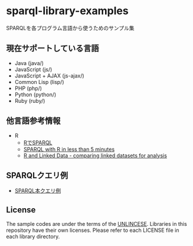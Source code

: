 # sparql-library-examples

SPARQLを各プログラム言語から使うためのサンプル集

## 現在サポートしている言語

* Java (java/)
* JavaScript (js/)
* JavaScript + AJAX (js-ajax/)
* Common Lisp (lisp/)
* PHP (php/)
* Python (python/)
* Ruby (ruby/)

## 他言語参考情報

* R
  * [RでSPARQL](https://www.slideshare.net/nezuQ/rsparql)
  * [SPARQL with R in less than 5 minutes](https://www.r-bloggers.com/sparql-with-r-in-less-than-5-minutes/)
  * [R and Linked Data - comparing linked datasets for analysis](https://medium.swirrl.com/r-and-linked-data-comparing-linked-datasets-for-analysis-7ec247011e3c)

## SPARQLクエリ例

* [SPARQL本クエリ例](https://github.com/sparql-book/sparql-book)

## License

The sample codes are under the terms of the [UNLINCESE](http://unlicense.org).
Libraries in this repository have their own licenses. Please refer to
each LICENSE file in each library directory.
